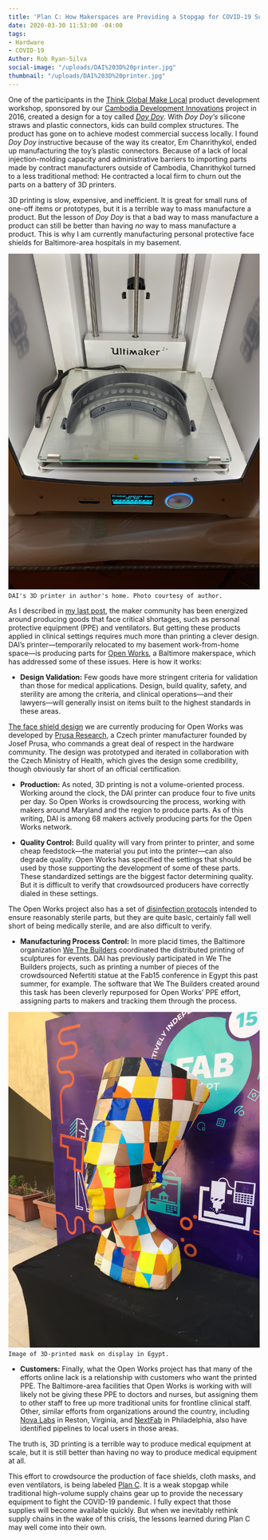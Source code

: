 ```yaml
---
title: 'Plan C: How Makerspaces are Providing a Stopgap for COVID-19 Supply Shortages'
date: 2020-03-30 11:53:00 -04:00
tags:
- Hardware
- COVID-19
Author: Rob Ryan-Silva
social-image: "/uploads/DAI%203D%20printer.jpg"
thumbnail: "/uploads/DAI%203D%20printer.jpg"
---
```


One of the participants in the [Think Global Make Local](https://www.development-innovations.org/success-stories/think-global-make-local-3d-printing-propels-young-cambodians-future/) product development workshop, sponsored by our [Cambodia Development Innovations](https://www.dai.com/our-work/projects/cambodia-development-innovations) project in 2016, created a design for a toy called *[Doy Doy](https://www.facebook.com/Doydoycompany/)*. With *Doy Doy’s* silicone straws and plastic connectors, kids can build complex structures. The product has gone on to achieve modest commercial success locally. I found *Doy Doy* instructive because of the way its creator, Em Chanrithykol, ended up manufacturing the toy’s plastic connectors. Because of a lack of local injection-molding capacity and administrative barriers to importing parts made by contract manufacturers outside of Cambodia, Chanrithykol turned to a less traditional method: He contracted a local firm to churn out the parts on a battery of 3D printers.

3D printing is slow, expensive, and inefficient. It is great for small runs of one-off items or prototypes, but it is a terrible way to mass manufacture a product. But the lesson of *Doy Doy* is that a bad way to mass manufacture a product can still be better than having *no* way to mass manufacture a product. This is why I am currently manufacturing personal protective face shields for Baltimore-area hospitals in my basement.

<!--more-->

![DAI 3D printer.jpg](/uploads/DAI%203D%20printer.jpg)`DAI's 3D printer in author's home. Photo courtesy of author.`

As I described in [my last post](https://dai-global-digital.com/COVID-looking-for-the-helpers-in-the-hardware-community.html), the maker community has been energized around producing goods that face critical shortages, such as personal protective equipment (PPE) and ventilators. But getting these products applied in clinical settings requires much more than printing a clever design. DAI’s printer—temporarily relocated to my basement work-from-home space—is producing parts for [Open Works](https://www.openworksbmore.org/), a Baltimore makerspace, which has addressed some of these issues. Here is how it works:

* **Design Validation:** Few goods have more stringent criteria for validation than those for medical applications. Design, build quality, safety, and sterility are among the criteria, and clinical operations—and their lawyers—will generally insist on items built to the highest standards in these areas.

[The face shield design](https://www.prusaprinters.org/prints/25857-prusa-protective-face-shield-rc3) we are currently producing for Open Works was developed by [Prusa Research](https://www.prusa3d.com/), a Czech printer manufacturer founded by Josef Prusa, who commands a great deal of respect in the hardware community. The design was prototyped and iterated in collaboration with the Czech Ministry of Health, which gives the design some credibility, though obviously far short of an official certification.

* **Production:** As noted, 3D printing is not a volume-oriented process. Working around the clock, the DAI printer can produce four to five units per day. So Open Works is crowdsourcing the process, working with makers around Maryland and the region to produce parts. As of this writing, DAI is among 68 makers actively producing parts for the Open Works network.

* **Quality Control:** Build quality will vary from printer to printer, and some cheap feedstock—the material you put into the printer—can also degrade quality. Open Works has specified the settings that should be used by those supporting the development of some of these parts. These standardized settings are the biggest factor determining quality. But it is difficult to verify that crowdsourced producers have correctly dialed in these settings.

The Open Works project also has a set of [disinfection protocols](https://drive.google.com/file/d/1Dh0AOz_qGxefhJkCVkIbqK5fGdwxstkt/view) intended to ensure reasonably sterile parts, but they are quite basic, certainly fall well short of being medically sterile, and are also difficult to verify.

* **Manufacturing Process Control:** In more placid times, the Baltimore organization [We The Builders](https://www.wethebuilders.com/) coordinated the distributed printing of sculptures for events. DAI has previously participated in We The Builders projects, such as printing a number of pieces of the crowdsourced Nefertiti statue at the Fab15 conference in Egypt this past summer, for example. The software that We The Builders created around this task has been cleverly repurposed for Open Works’ PPE effort, assigning parts to makers and tracking them through the process.

![3Dprinted mask.jpg](/uploads/3Dprinted%20mask.jpg)`Image of 3D-printed mask on display in Egypt.`

* **Customers:** Finally, what the Open Works project has that many of the efforts online lack is a relationship with customers who want the printed PPE. The Baltimore-area facilities that Open Works is working with will likely not be giving these PPE to doctors and nurses, but assigning them to other staff to free up more traditional units for frontline clinical staff. Other, similar efforts from organizations around the country, including [Nova Labs](https://www.nova-labs.org/) in Reston, Virginia, and [NextFab](https://nextfab.com/) in Philadelphia, also have identified pipelines to local users in those areas.

The truth is, 3D printing is a terrible way to produce medical equipment at scale, but it is still better than having no way to produce medical equipment at all.

This effort to crowdsource the production of face shields, cloth masks, and even ventilators, is being labeled [Plan C](https://makezine.com/2020/03/22/whats-plan-c-for-covid-19/). It is a weak stopgap while traditional high-volume supply chains gear up to provide the necessary equipment to fight the COVID-19 pandemic. I fully expect that those supplies will become available quickly. But when we inevitably rethink supply chains in the wake of this crisis, the lessons learned during Plan C may well come into their own.